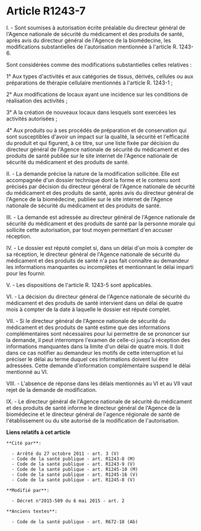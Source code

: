 # Article R1243-7

I. - Sont soumises à autorisation écrite préalable du directeur général de l'Agence nationale de sécurité du médicament et
des produits de santé, après avis du directeur général de l'Agence de la biomédecine, les modifications substantielles de
l'autorisation mentionnée à l'article R. 1243-6.

Sont considérées comme des modifications substantielles celles relatives :

1° Aux types d'activités et aux catégories de tissus, dérivés, cellules ou aux préparations de thérapie cellulaire mentionnés
à l'article R. 1243-1 ;

2° Aux modifications de locaux ayant une incidence sur les conditions de réalisation des activités ;

3° A la création de nouveaux locaux dans lesquels sont exercées les activités autorisées ;

4° Aux produits ou à ses procédés de préparation et de conservation qui sont susceptibles d'avoir un impact sur la qualité,
la sécurité et l'efficacité du produit et qui figurent, à ce titre, sur une liste fixée par décision du directeur général de
l'Agence nationale de sécurité du médicament et des produits de santé publiée sur le site internet de l'Agence nationale de
sécurité du médicament et des produits de santé.

II. - La demande précise la nature de la modification sollicitée. Elle est accompagnée d'un dossier technique dont la forme
et le contenu sont précisés par décision du directeur général de l'Agence nationale de sécurité du médicament et des produits
de santé, après avis du directeur général de l'Agence de la biomédecine, publiée sur le site internet de l'Agence nationale
de sécurité du médicament et des produits de santé.

III. - La demande est adressée au directeur général de l'Agence nationale de sécurité du médicament et des produits de santé
par la personne morale qui sollicite cette autorisation, par tout moyen permettant d'en accuser réception.

IV. - Le dossier est réputé complet si, dans un délai d'un mois à compter de sa réception, le directeur général de l'Agence
nationale de sécurité du médicament et des produits de santé n'a pas fait connaître au demandeur les informations manquantes
ou incomplètes et mentionnant le délai imparti pour les fournir.

V. - Les dispositions de l'article R. 1243-5 sont applicables.

VI. - La décision du directeur général de l'Agence nationale de sécurité du médicament et des produits de santé intervient
dans un délai de quatre mois à compter de la date à laquelle le dossier est réputé complet.

VII. - Si le directeur général de l'Agence nationale de sécurité du médicament et des produits de santé estime que des
informations complémentaires sont nécessaires pour lui permettre de se prononcer sur la demande, il peut interrompre l'examen
de celle-ci jusqu'à réception des informations manquantes dans la limite d'un délai de quatre mois. Il doit dans ce cas
notifier au demandeur les motifs de cette interruption et lui préciser le délai au terme duquel ces informations doivent lui
être adressées. Cette demande d'information complémentaire suspend le délai mentionné au VI.

VIII. - L'absence de réponse dans les délais mentionnés au VI et au VII vaut rejet de la demande de modification.

IX. - Le directeur général de l'Agence nationale de sécurité du médicament et des produits de santé informe le directeur
général de l'Agence de la biomédecine et le directeur général de l'agence régionale de santé de l'établissement ou du site
autorisé de la modification de l'autorisation.

**Liens relatifs à cet article**

	**Cité par**:

	  - Arrêté du 27 octobre 2011 - art. 3 (V)
	  - Code de la santé publique - art. R1243-8 (M)
	  - Code de la santé publique - art. R1243-9 (V)
	  - Code de la santé publique - art. R1245-10 (M)
	  - Code de la santé publique - art. R1245-16 (V)
	  - Code de la santé publique - art. R1245-8 (V)

	**Modifié par**:

	  - Décret n°2015-509 du 6 mai 2015 - art. 2

	**Anciens textes**:

	  - Code de la santé publique - art. R672-18 (Ab)
